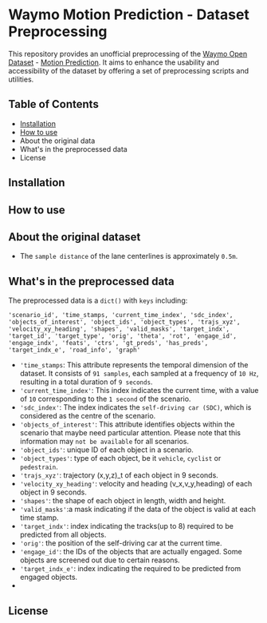 # Waymo Motion Prediction - Dataset Preprocessing
This repository provides an unofficial preprocessing of the [Waymo Open Dataset](https://waymo.com/open/) - [Motion Prediction](https://waymo.com/intl/en_us/open/data/motion/). It aims to enhance the usability and accessibility of the dataset by offering a set of preprocessing scripts and utilities. 


## Table of Contents
* [Installation](https://github.com/LiamTheronC/waymo_motion_prediction#installation)
* [How to use](https://github.com/LiamTheronC/waymo_motion_prediction#usage)
* About the original data
* What's in the preprocessed data
* License


## Installation

## How to use

## About the original dataset
* The `sample distance` of the lane centerlines is approximately `0.5m`.

## What's in the preprocessed data
The preprocessed data is a `dict()` with `keys` including:

`'scenario_id',
 'time_stamps,
 'current_time_index',
 'sdc_index',
 'objects_of_interest',
 'object_ids',
 'object_types',
 'trajs_xyz',
 'velocity_xy_heading',
 'shapes',
 'valid_masks',
 'target_indx',
 'target_id',
 'target_type',
 'orig',
 'theta',
 'rot',
 'engage_id',
 'engage_indx',
 'feats',
 'ctrs',
 'gt_preds',
 'has_preds',
 'target_indx_e',
 'road_info',
 'graph'`
 
 * `'time_stamps`: This attribute represents the temporal dimension of the dataset. It consists of `91 samples`, each sampled at a frequency of `10 Hz`, resulting in a total duration of `9 seconds`.
 * `'current_time_index'`: This index indicates the current time, with a value of `10` corresponding to the `1 second` of the scenario.
 * `'sdc_index'`:  The index indicates the `self-driving car (SDC)`, which is considered as the centre of the scenario.
 * `'objects_of_interest'`: This attribute identifies objects within the scenario that maybe need particular attention. Please note that this information may `not be available` for all scenarios.
 * `'object_ids'`: unique ID of each object in a scenario. 
 * `'object_types'`: type of each object, be it `vehicle`, `cyclist` or `pedestrain`.
 * `'trajs_xyz'`: trajectory (x,y,z)_t of each object in 9 seconds.
 * `'velocity_xy_heading'`: velocity and heading (v_x,v_y,heading) of each object in 9 seconds.
 * `'shapes'`: the shape of each object in length, width and height.
 * `'valid_masks'`:a mask indicating if the data of the object is valid at each time stamp.
 * `'target_indx'`: index indicating the tracks(up to 8) required to be predicted from all objects.
 * `'orig'`: the position of the self-driving car at the current time.
 * `'engage_id'`: the IDs of the objects that are actually engaged. Some objects are screened out due to certain reasons.
 * `'target_indx_e'`: index indicating the required to be predicted from engaged objects.
 * 
 
  ## License
